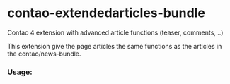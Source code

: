 # contao-extendedarticles-bundle
Contao 4 extension with advanced article functions (teaser, comments, ..)

This extension give the page articles the same functions as the articles in the contao/news-bundle.

### Usage:

